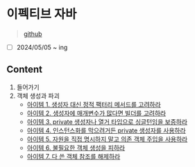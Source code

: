 # 이펙티브 자바

> [github](https://github.com/WegraLee/effective-java-3e-source-code)

- [ ] 2024/05/05 ~ ing

## Content

1. 들어가기
2. 객체 생성과 파괴
   - [아이템 1. 생성자 대신 정적 팩터리 메서드를 고려하라](./item01.md)
   - [아이템 2. 생성자에 매개변수가 많다면 빌더를 고려하라](./item02.md)
   - [아이템 3. private 생성자나 열거 타입으로 싱글턴임을 보증하라](./item03.md)
   - [아이템 4. 인스턴스화를 막으려거든 private 생성자를 사용하라](./item04.md)
   - [아이템 5. 자원을 직접 명시하지 말고 의존 객체 주입을 사용하라](./item05.md)
   - [아이템 6. 불필요한 객체 생성을 피하라](./item06.md)
   - [아이템 7. 다 쓴 객체 참조를 해제하라](./item07.md)
